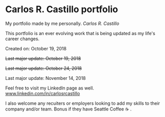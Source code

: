 # Carlos R. Castillo portfolio
My portfolio made by me personally.  *Carlos R. Castillo*

This portfolio is an ever evolving work that is being updated as my life's career changes.

Created on: October 19, 2018

~~Last major update: October 19, 2018~~

~~Last major update: October 24, 2018~~

Last major update: November 14, 2018


Feel free to visit my LinkedIn page as well.
www.linkedin.com/in/carlosrcastillo



I also welcome any recuiters or employers looking to add my skills to their company and/or team.
Bonus if they have Seattle Coffee :coffee: .
